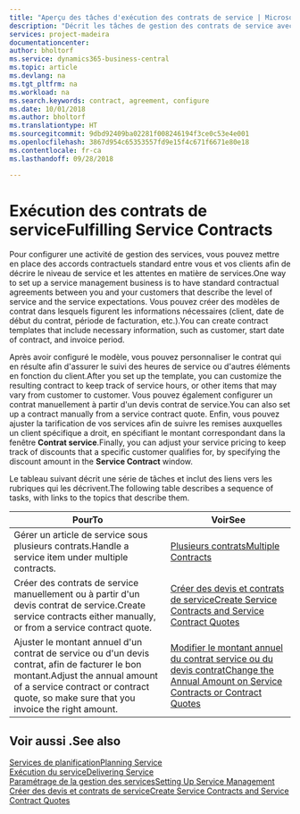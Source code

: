 ```yaml
---
title: "Aperçu des tâches d'exécution des contrats de service | Microsoft Docs"
description: "Décrit les tâches de gestion des contrats de service avec les clients."
services: project-madeira
documentationcenter: 
author: bholtorf
ms.service: dynamics365-business-central
ms.topic: article
ms.devlang: na
ms.tgt_pltfrm: na
ms.workload: na
ms.search.keywords: contract, agreement, configure
ms.date: 10/01/2018
ms.author: bholtorf
ms.translationtype: HT
ms.sourcegitcommit: 9dbd92409ba02281f008246194f3ce0c53e4e001
ms.openlocfilehash: 3867d954c65353557fd9e15f4c671f6671e80e18
ms.contentlocale: fr-ca
ms.lasthandoff: 09/28/2018

---
```

# <a name="fulfilling-service-contracts"></a><span data-ttu-id="58be8-103">Exécution des contrats de service</span><span class="sxs-lookup"><span data-stu-id="58be8-103">Fulfilling Service Contracts</span></span> 
<span data-ttu-id="58be8-104">Pour configurer une activité de gestion des services, vous pouvez mettre en place des accords contractuels standard entre vous et vos clients afin de décrire le niveau de service et les attentes en matière de services.</span><span class="sxs-lookup"><span data-stu-id="58be8-104">One way to set up a service management business is to have standard contractual agreements between you and your customers that describe the level of service and the service expectations.</span></span> <span data-ttu-id="58be8-105">Vous pouvez créer des modèles de contrat dans lesquels figurent les informations nécessaires (client, date de début du contrat, période de facturation, etc.).</span><span class="sxs-lookup"><span data-stu-id="58be8-105">You can create contract templates that include necessary information, such as customer, start date of contract, and invoice period.</span></span>  
  
<span data-ttu-id="58be8-106">Après avoir configuré le modèle, vous pouvez personnaliser le contrat qui en résulte afin d'assurer le suivi des heures de service ou d'autres éléments en fonction du client.</span><span class="sxs-lookup"><span data-stu-id="58be8-106">After you set up the template, you can customize the resulting contract to keep track of service hours, or other items that may vary from customer to customer.</span></span> <span data-ttu-id="58be8-107">Vous pouvez également configurer un contrat manuellement à partir d'un devis contrat de service.</span><span class="sxs-lookup"><span data-stu-id="58be8-107">You can also set up a contract manually from a service contract quote.</span></span> <span data-ttu-id="58be8-108">Enfin, vous pouvez ajuster la tarification de vos services afin de suivre les remises auxquelles un client spécifique a droit, en spécifiant le montant correspondant dans la fenêtre **Contrat service**.</span><span class="sxs-lookup"><span data-stu-id="58be8-108">Finally, you can adjust your service pricing to keep track of discounts that a specific customer qualifies for, by specifying the discount amount in the **Service Contract** window.</span></span>  

<span data-ttu-id="58be8-109">Le tableau suivant décrit une série de tâches et inclut des liens vers les rubriques qui les décrivent.</span><span class="sxs-lookup"><span data-stu-id="58be8-109">The following table describes a sequence of tasks, with links to the topics that describe them.</span></span>   
  
|<span data-ttu-id="58be8-110">**Pour**</span><span class="sxs-lookup"><span data-stu-id="58be8-110">**To**</span></span>|<span data-ttu-id="58be8-111">**Voir**</span><span class="sxs-lookup"><span data-stu-id="58be8-111">**See**</span></span>|  
|------------|-------------|  
|<span data-ttu-id="58be8-112">Gérer un article de service sous plusieurs contrats.</span><span class="sxs-lookup"><span data-stu-id="58be8-112">Handle a service item under multiple contracts.</span></span> | [<span data-ttu-id="58be8-113">Plusieurs contrats</span><span class="sxs-lookup"><span data-stu-id="58be8-113">Multiple Contracts</span></span>](service-multiple-contracts.md)|  
|<span data-ttu-id="58be8-114">Créer des contrats de service manuellement ou à partir d'un devis contrat de service.</span><span class="sxs-lookup"><span data-stu-id="58be8-114">Create service contracts either manually, or from a service contract quote.</span></span>| [<span data-ttu-id="58be8-115">Créer des devis et contrats de service</span><span class="sxs-lookup"><span data-stu-id="58be8-115">Create Service Contracts and Service Contract Quotes</span></span>](service-how-to-create-service-contracts-and-service-contract-quotes.md)|
|<span data-ttu-id="58be8-116">Ajuster le montant annuel d'un contrat de service ou d'un devis contrat, afin de facturer le bon montant.</span><span class="sxs-lookup"><span data-stu-id="58be8-116">Adjust the annual amount of a service contract or contract quote, so make sure that you invoice the right amount.</span></span>|[<span data-ttu-id="58be8-117">Modifier le montant annuel du contrat service ou du devis contrat</span><span class="sxs-lookup"><span data-stu-id="58be8-117">Change the Annual Amount on Service Contracts or Contract Quotes</span></span>](service-how-to-change-the-annual-amount-on-service-contracts-or-contract-quotes.md)|

## <a name="see-also"></a><span data-ttu-id="58be8-118">Voir aussi .</span><span class="sxs-lookup"><span data-stu-id="58be8-118">See also</span></span>
[<span data-ttu-id="58be8-119">Services de planification</span><span class="sxs-lookup"><span data-stu-id="58be8-119">Planning Service</span></span>](service-plan-service.md)  
[<span data-ttu-id="58be8-120">Exécution du service</span><span class="sxs-lookup"><span data-stu-id="58be8-120">Delivering Service</span></span>](service-deliver-service.md)  
[<span data-ttu-id="58be8-121">Paramétrage de la gestion des services</span><span class="sxs-lookup"><span data-stu-id="58be8-121">Setting Up Service Management</span></span>](service-setup-service.md)  
[<span data-ttu-id="58be8-122">Créer des devis et contrats de service</span><span class="sxs-lookup"><span data-stu-id="58be8-122">Create Service Contracts and Service Contract Quotes</span></span>](service-how-to-create-service-contracts-and-service-contract-quotes.md)  

